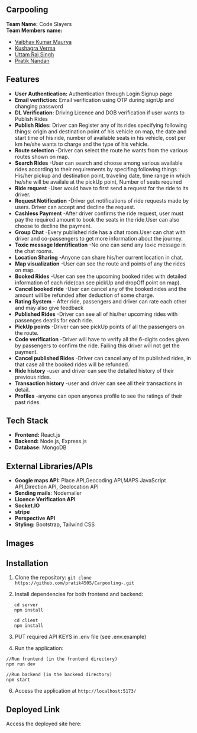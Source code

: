## Carpooling 

**Team Name:** Code Slayers                                                       
**Team Members name:**
 - [Vaibhav Kumar Maurya](https://github.com/Vaibhavdev309)  
 - [Kushagra Verma](https://github.com/kushagra572)  
 - [Uttam Raj Singh](https://github.com/Uttam426)
 - [Pratik Nandan](https://github.com/pratik4505)


## Features

- **User Authentication:** Authentication through Login Signup page
- **Email verifiction:** Email verification using OTP during signUp and changing password
- **DL Verification:** Driving Licence and DOB verification if user wants to Publish Rides
- **Publish Rides:** Driver can Register any of its rides specifying following things:
  origin and  destination point of his vehicle on map,
  the date and start time of his ride,
  number of available seats in his vehicle,
  cost per km he/she wants to charge and the type of his vehicle.
- **Route selection** -Driver can select the route he wants from the various routes shown on map.
- **Search Rides** -User can search and choose among various available rides according to their requirements by specifing following things :
   His/her pickup and destination point,
   traveling date,
   time range in which he/she will be availale at the pickUp point,
   Number of seats required
- **Ride request** -User would have to first send a request for the ride to its driver.
- **Request Notification** -Driver get notifications of ride requests made by users. Driver can accept and decline the request.
- **Cashless Payment** -After driver confirms the ride request, user must pay the required amount to book the seats in the ride.User can also choose to decline the payment.
- **Group Chat** -Every published ride has  a chat room.User can chat with driver and co-passengers to get more information about the journey.
- **Toxic message Identification** -No one can send any toxic message in the chat rooms.
- **Location Sharing** -Anyone can share his/her current location in chat.
- **Map visualization** -User can see the route and points of any the rides on map.
- **Booked Rides** -User can see the  upcoming booked rides with detailed information of each ride(can see pickUp and dropOff point on map).
- **Cancel booked ride** -User can cancel any of the booked rides and the amount will be refunded after deduction of some charge.
- **Rating System** - After ride, passengers and driver can rate each other and may also give feedback
- **Published Rides** -Driver can see all of his/her upcoming rides with passenges deatils for each ride.
- **PickUp points** -Driver can see pickUp points of all the passengers on the route.
- **Code verification** -Driver will have to verify all the 6-digits codes given by passengers to confirm the ride. Failing this driver will not get the payment.
- **Cancel published Rides** -Driver can cancel any of its published rides, in that case all the booked rides will be refunded.
- **Ride history** -user and driver can see the detailed history of their previous rides.
- **Transaction history** -user and driver can see all their transactions in detail.
- **Profiles** -anyone can open anyones profile to see the ratings of  their past rides.


## Tech Stack

- **Frontend:** React.js
- **Backend:** Node.js, Express.js
- **Database:** MongoDB

## External Libraries/APIs
- **Google maps API:** Place API,Geocoding API,MAPS JavaScript API,Direction API, Geolocation API
- **Sending mails**: Nodemailer
- **Licence Verification API**
- **Socket.IO**
- **stripe**
- **Perspective API**
- **Styling:** Bootstrap, Tailwind CSS


## Images


## Installation

1. Clone the repository:
   `git clone https://github.com/pratik4505/Carpooling-.git`

2. Install dependencies for both frontend and backend:

```
   cd server
   npm install

   cd client
   npm install
```

3. PUT required API KEYS in .env file  (see .env.example)

4. Run the application:
```
//Run frontend (in the frontend directory)
npm run dev

//Run backend (in the backend directory)
npm start
```

6. Access the application at `http://localhost:5173/`



## Deployed Link
Access the deployed site here: 